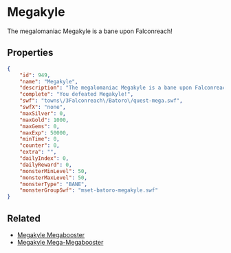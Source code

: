 # Megakyle

The megalomaniac Megakyle is a bane upon Falconreach!

## Properties

```json
{
    "id": 949,
    "name": "Megakyle",
    "description": "The megalomaniac Megakyle is a bane upon Falconreach!",
    "complete": "You defeated Megakyle!",
    "swf": "towns\/3Falconreach\/Batoro\/quest-mega.swf",
    "swfX": "none",
    "maxSilver": 0,
    "maxGold": 1000,
    "maxGems": 0,
    "maxExp": 50000,
    "minTime": 0,
    "counter": 0,
    "extra": "",
    "dailyIndex": 0,
    "dailyReward": 0,
    "monsterMinLevel": 50,
    "monsterMaxLevel": 50,
    "monsterType": "BANE",
    "monsterGroupSwf": "mset-batoro-megakyle.swf"
}
```

## Related

- [Megakyle Megabooster](../items/7510-megakyle-megabooster.md)
- [Megakyle Mega-Megabooster](../items/7511-megakyle-mega-megabooster.md)

